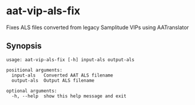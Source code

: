 # aat-vip-als-fix
Fixes ALS files converted from legacy Samplitude VIPs using AATranslator

## Synopsis ##

```
usage: aat-vip-als-fix [-h] input-als output-als

positional arguments:
  input-als   Converted AAT ALS filename
  output-als  Output ALS filename

optional arguments:
  -h, --help  show this help message and exit
```
